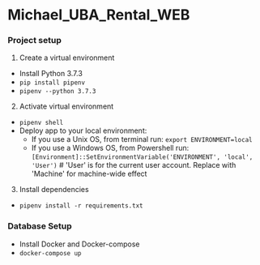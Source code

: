 # Michael_UBA_Rental_WEB

### Project setup
1. Create a virtual environment
- Install Python 3.7.3
- `pip install pipenv`
- `pipenv --python 3.7.3`

2. Activate virtual environment
- `pipenv shell`
- Deploy app to your local environment:
  - If you use a Unix OS, from terminal run: `export ENVIRONMENT=local`
  - If you use a Windows OS, from Powershell run: `[Environment]::SetEnvironmentVariable('ENVIRONMENT',
    'local', 'User')` # 'User' is for the current user account. Replace with 'Machine' for machine-wide effect 
3. Install dependencies
- `pipenv install -r requirements.txt`


### Database Setup

- Install Docker and Docker-compose
- `docker-compose up`
